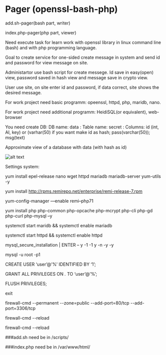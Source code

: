 # Pager (openssl-bash-php)

add.sh-pager(bash part, writer)

index.php-pager(php part, viewer)

Need execute task for learn work with openssl library  in linux command line (bash) and with php programming language. 

Goal to create service for one-sided create message in system and send id and password for view message on site.

Administartor use bash script for create messege. Id save in easy(open) view, password saved in hash view and message save in crypto view.

User use site, on site enter id and password, if data correct, site shows the desired message.

For work project need basic programm: opeenssl, httpd, php, maridb, nano.

For work project need additional programm: HeidiSQL(or equivalent), web-browser

You need create DB: DB name: data : Table name: secret : Columns: id (int, AI, key) or (varhar(50) if you want make id as hash; pass(varchar(50)); msg(text)

Approximate view of a database with data (with hash as id)

![alt text](https://bppk.info/pictures/dbcryptoexample.png)


Settings system:

yum install epel-release nano wget httpd mariadb mariadb-server yum-utils -y

yum install http://rpms.remirepo.net/enterprise/remi-release-7.rpm

yum-config-manager ––enable remi–php71

yum install php php-common php-opcache php-mcrypt php-cli php-gd php-curl php-mysql –y

systemctl start maridb && systemctl enable mariadb

systemctl start httpd && systemctl enable httpd

mysql_secure_installation | ENTER – y -1 -1 y -n -y -y 

mysql -u root -p1

CREATE USER ‘user’@’%’ IDENTIFIED BY ‘1’;

GRANT ALL PRIVILEGES ON *.* TO ‘user’@’%’;

FLUSH PRIVILEGES;

exit

firewall-cmd --permanent --zone=public --add-port=80/tcp --add-port=3306/tcp

firewall-cmd --reload

firewall-cmd --reload

###add.sh need be in /scripts/

###index.php need be in /var/www/html/
